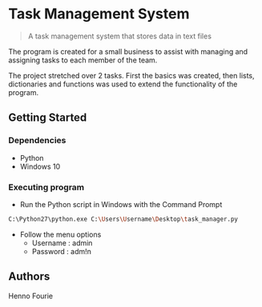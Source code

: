 # Task Management System
> A task management system that stores data in text files

The program is created for a small business to assist with managing and assigning tasks to each member of the team. 

The project stretched over 2 tasks. First the basics was created, then lists, dictionaries and functions was used to extend the functionality of the program. 

## Getting Started

### Dependencies
* Python
* Windows 10

### Executing program
* Run the Python script in Windows with the Command Prompt
```sh
C:\Python27\python.exe C:\Users\Username\Desktop\task_manager.py
```
* Follow the menu options 
  * Username : admin
  * Password : adm!n

## Authors
Henno Fourie
